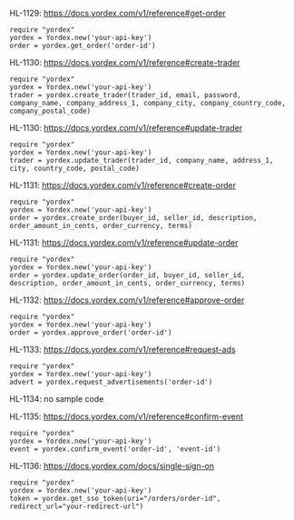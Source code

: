 HL-1129: https://docs.yordex.com/v1/reference#get-order
```
require "yordex"
yordex = Yordex.new('your-api-key')
order = yordex.get_order('order-id')
```

HL-1130: https://docs.yordex.com/v1/reference#create-trader
```
require "yordex"
yordex = Yordex.new('your-api-key')
trader = yordex.create_trader(trader_id, email, password, company_name, company_address_1, company_city, company_country_code, company_postal_code)
```

HL-1130: https://docs.yordex.com/v1/reference#update-trader
```
require "yordex"
yordex = Yordex.new('your-api-key')
trader = yordex.update_trader(trader_id, company_name, address_1, city, country_code, postal_code)
```

HL-1131: https://docs.yordex.com/v1/reference#create-order
```
require "yordex"
yordex = Yordex.new('your-api-key')
order = yordex.create_order(buyer_id, seller_id, description, order_amount_in_cents, order_currency, terms)
```

HL-1131: https://docs.yordex.com/v1/reference#update-order
```
require "yordex"
yordex = Yordex.new('your-api-key')
order = yordex.update_order(order_id, buyer_id, seller_id, description, order_amount_in_cents, order_currency, terms)
```

HL-1132: https://docs.yordex.com/v1/reference#approve-order
```
require "yordex"
yordex = Yordex.new('your-api-key')
order = yordex.approve_order('order-id')
```

HL-1133: https://docs.yordex.com/v1/reference#request-ads
```
require "yordex"
yordex = Yordex.new('your-api-key')
advert = yordex.request_advertisements('order-id')
```

HL-1134: no sample code


HL-1135: https://docs.yordex.com/v1/reference#confirm-event
```
require "yordex"
yordex = Yordex.new('your-api-key')
event = yordex.confirm_event('order-id', 'event-id')
```

HL-1136: https://docs.yordex.com/docs/single-sign-on
```
require "yordex"
yordex = Yordex.new('your-api-key')
token = yordex.get_sso_token(uri="/orders/order-id", redirect_url="your-redirect-url")
```
